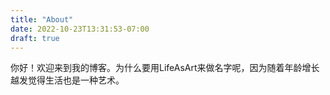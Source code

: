 ```yaml
---
title: "About"
date: 2022-10-23T13:31:53-07:00
draft: true
---
```


你好！欢迎来到我的博客。为什么要用LifeAsArt来做名字呢，因为随着年龄增长越发觉得生活也是一种艺术。
